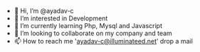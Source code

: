 - 👋 Hi, I’m @ayadav-c
- 👀 I’m interested in Development
- 🌱 I’m currently learning Php, Mysql and Javascript
- 💞️ I’m looking to collaborate on my company and team
- 📫 How to reach me 'ayadav-c@illuminateed.net' drop a mail

<!---
ayadav-c/ayadav-c is a ✨ special ✨ repository because its `README.md` (this file) appears on your GitHub profile.
You can click the Preview link to take a look at your changes.
--->
